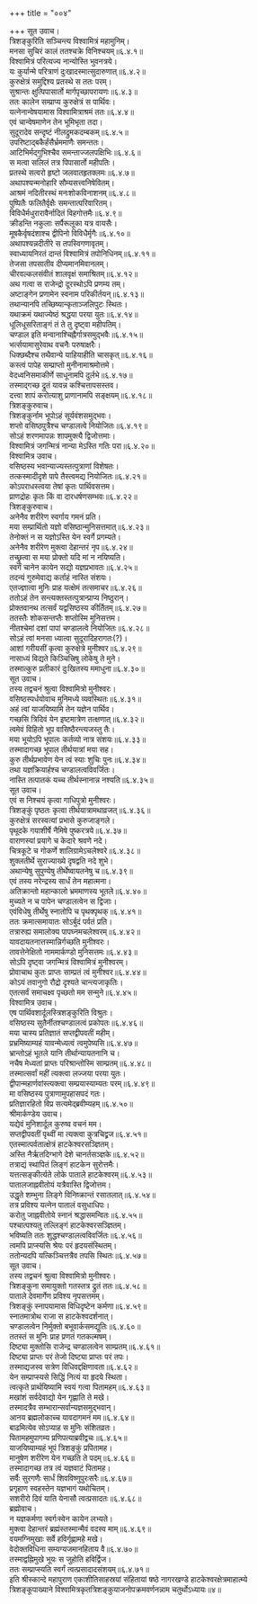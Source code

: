 +++
title = "००४"

+++
सूत उवाच।  
त्रिशङ्कुरिति सञ्चिन्त्य विश्वामित्रं महामुनिम्।  
मनसा सुचिरं कालं ततश्चक्रे विनिश्चयम्॥६.४.१॥  
विश्वामित्रं परित्यज्य नान्योस्ति भुवनत्रये।  
यः कुर्यान्मे परित्राणं दुःखादस्मात्सुदारुणात्॥६.४.२॥  
कुरुक्षेत्रं समुद्दिश्य प्रतस्थे स ततः परम्।  
सुश्रान्तः क्षुत्पिपासार्तो मार्गपृच्छापरायणः॥६.४.३॥  
ततः कालेन सम्प्राप्य कुरुक्षेत्रं स पार्थिवः।  
यत्नेनान्वेषयामास विश्वामित्राश्रमं ततः॥६.४.४॥  
एवं चान्वेषमाणेन तेन भूमिभृता तदा।  
सुदूरादेव सन्दृष्टं नीलद्रुमकदम्बकम्॥६.४.५॥  
उपरिष्टाद्बकैर्हंसैर्भ्रममाणैः समन्ततः।  
आटिभिर्मद्गुभिश्चैव समन्ताज्जलपक्षिभिः॥६.४.६॥  
स मत्वा सलिलं तत्र पिपासार्तो महीपतिः।  
प्रतस्थे सत्वरो हृष्टो जलवातहृतक्लमः॥६.४.७॥  
अथापश्यन्मनोहारि सौम्यसत्त्वनिषेवितम्।  
आश्रमं नदितीरस्थं मनःशोकविनाशनम्॥६.४.८॥  
पुष्पितैः फलितैर्वृक्षैः समन्तात्परिवारितम्।  
विविधैर्मधुरारावैर्नादितं विहगोत्तमैः॥६.४.९॥  
क्रीडन्ति नकुलाः सर्पैरूलूका यत्र वायसैः।  
मूषकैर्वृषदंशाश्च द्वीपिनो विविधैर्मृगैः॥६.४.१०॥  
अथापश्यन्नदीतीरे स तपस्विगणावृतम्।  
स्वाध्यायनिरतं दान्तं विश्वामित्रं तपोनिधिनम्॥६.४.११॥  
तेजसा तपसातीव दीप्यमानमिवानलम्।  
चीरवल्कलसंवीतं शालवृक्षं समाश्रितम्॥६.४.१२॥  
अथ गत्वा स राजेन्द्रो दूरस्थोऽपि प्रणम्य तम्।  
अष्टाङ्गेन प्रणामेन स्वनाम परिकीर्तयन्॥६.४.१३॥  
तथान्यानपि तच्छिष्यान्कृताञ्जलिपुटः स्थितः।  
यथाक्रमं यथाज्येष्ठं श्रद्धया परया युतः॥६.४.१४॥  
धूलिधूसरिताङ्गं तं ते तु दृष्ट्वा महीपतिम्।  
चण्डाल इति मन्वानाश्चिह्नैर्गात्रसमुद्भवैः॥६.४.१५॥  
भर्त्सयामासुरेवाथ वचनैः परुषाक्षरैः।  
धिक्छब्दैश्च तथैवान्ये याहियाहीति चासकृत्॥६.४.१६॥  
कस्त्वं पापेह सम्प्राप्तो मुनीनामाश्रमोत्तमे।  
वेदध्वनिसमाकीर्णे साधूनामपि दुर्लभे॥६.४.१७॥  
तस्माद्गच्छ द्रुतं यावन्न कश्चित्तापसस्तव।  
दत्त्वा शापं करोत्याशु प्राणानामपि सङ्क्षयम्॥६.४.१८॥  
त्रिशङ्कुरुवाच।  
त्रिशङ्कुर्नाम भूपोऽहं सूर्यवंशसमुद्भवः।  
शप्तो वसिष्ठपुत्रैश्च चण्डालत्वे नियोजितः॥६.४.१९॥  
सोऽहं शरणमापन्नः शापमुक्त्यै द्विजोत्तमाः।  
विश्वामित्रं जगन्मित्रं नान्या मेऽस्ति गतिः परा॥६.४.२०॥  
विश्वामित्र उवाच।  
वसिष्ठस्य भवान्याज्यस्तत्पुत्राणां विशेषतः।  
तत्कस्मादीदृशे पापे तैस्त्वमद्य नियोजितः॥६.४.२१॥  
कोऽपराधस्त्वया तेषां कृतः पार्थिवसत्तम।  
प्राणद्रोहः कृतः किं वा दारधर्षणसम्भवः॥६.४.२२॥  
त्रिशङ्कुरुवाच।  
अनेनैव शरीरेण स्वर्गाय गमनं प्रति।  
मया सम्प्रार्थितो यज्ञो वसिष्ठान्मुनिसत्तमात्॥६.४.२३॥  
तेनोक्तं न स यज्ञोऽस्ति येन स्वर्गे प्रगम्यते।  
अनेनैव शरीरेण मुक्त्वा देहान्तरं नृप॥६.४.२४॥  
तच्छ्रुत्वा स मया प्रोक्तो यदि मां न नयिष्यति।  
स्वर्गं चानेन कायेन सद्यो यज्ञप्रभावतः॥६.४.२५॥  
तदन्यं गुरुमेवाद्य कर्ताहं नास्ति संशयः।  
एतज्ज्ञात्वा मुनिः प्राह यत्क्षेमं तत्समाचर॥६.४.२६॥  
ततोऽहं तेन सन्त्यक्तस्तत्पुत्रान्प्राप्य निष्ठुरान्।  
प्रोक्तवानथ तत्सर्वं यद्वसिष्ठस्य कीर्तितम्॥६.४.२७॥  
ततस्तैः शोकसन्तप्तैः शप्तोस्मि मुनिसत्तम।  
नीतश्चेमां दशां पापां चण्डालत्वे नियोजितः॥६.४.२८॥  
सोऽहं त्वां मनसा ध्यात्वा सुदूरादिहरागतः(?)।  
आशां गरीयसीं कृत्वा कुरुक्षेत्रे मुनीश्वर॥६.४.२९॥  
नासाध्यं विद्यते किञ्चित्त्रिषु लोकेषु ते मुने।  
तस्मात्कुरु प्रतीकारं दुःखितस्य ममाधुना॥६.४.३०॥  
सूत उवाच।  
तस्य तद्वचनं श्रुत्वा विश्वामित्रो मुनीश्वरः।  
वसिष्ठस्पर्धयोवाच मुनिमध्ये व्यवस्थितः॥६.४.३१॥  
अहं त्वां याजयिष्यामि तेन यज्ञेन पार्थिव।  
गच्छसि त्रिदिवं येन इष्टमात्रेण तत्क्षणात्॥६.४.३२॥  
त्वमेवं विहितो भूप वासिष्ठैरन्त्यजस्तु तैः।  
मया भूयोऽपि भूपालः कर्तव्यो नात्र संशयः॥६.४.३३॥  
तस्मादागच्छ भूपाल तीर्थयात्रां मया सह।  
कुरु तीर्थप्रभावेण येन त्वं स्याः शुचिः पुनः॥६.४.३४॥  
तथा यज्ञक्रियार्हश्च चण्डालत्वविवर्जितः।  
नास्ति तत्पातकं यच्च तीर्थस्नानान्न नश्यति॥६.४.३५॥  
सूत उवाच।  
एवं स निश्चयं कृत्वा गाधिपुत्रो मुनीश्वरः।  
त्रिशङ्कुं पृष्ठतः कृत्वा तीर्थयात्रामथाव्रजत्॥६.४.३६॥  
कुरुक्षेत्रं सरस्वत्यां प्रभासे कुरुजाङ्गले।  
पृथूदके गयाशीर्षे नैमिषे पुष्करत्रये॥६.४.३७॥  
वाराणस्यां प्रयागे च केदारे श्रवणे नदे।  
चित्रकूटे च गोकर्णे शालिग्रामेऽचलेश्वरे॥६.४.३८॥  
शुक्लतीर्थे सुराज्याख्ये दृषद्वति नदे शुभे।  
अथान्येषु सुपुण्येषु तीर्थेष्वायतनेषु च॥६.४.३९॥  
एवं तस्य नरेन्द्रस्य सार्धं तेन महात्मना।  
अतिक्रान्तो महान्कालो भ्रममाणस्य भूतले॥६.४.४०॥  
मुच्यते न च पापेन चण्डालत्वेन स द्विजाः।  
एवंविधेषु तीर्थेषु स्नातोपि च पृथक्पृथक्॥६.४.४१॥  
ततः क्रमात्समायातः सोऽर्बुदं पर्वतं प्रति।  
तत्रारुह्य समालोक्य पापघ्नमचलेश्वरम्॥६.४.४२॥  
यावदायतनात्तस्मान्निर्गच्छति मुनीश्वरः।  
तावत्तेनेक्षितो नाममार्कण्डो मुनिसत्तमः॥६.४.४३॥  
सोऽपि दृष्ट्वा जगन्मित्रं विश्वामित्रं मुनीश्वरम्।  
प्रोवाचाथ कुतः प्राप्तः साम्प्रतं त्वं मुनीश्वर॥६.४.४४॥  
कोऽयं तवानुगो रौद्रो दृश्यते चान्त्यजाकृतिः।  
एतत्सर्वं समाचक्ष्व पृच्छतो मम सन्मुने॥६.४.४५॥  
विश्वामित्र उवाच।  
एष पार्थिवशार्दूलस्त्रिशङ्कुरिति विश्रुतः।  
वसिष्ठस्य सुतैर्नीतश्चण्डालत्वं प्रकोपतः॥६.४.४६॥  
मया चास्य प्रतिज्ञातं सप्तद्वीपवतीं महीम्।  
प्रभ्रमिष्याम्यहं यावन्मेध्यत्वं त्वमुपेष्यसि॥६.४.४७॥  
भ्रान्तोऽहं भूतले यानि तीर्थान्यायतनानि च।  
नचैष मेध्यतां प्राप्तः परिश्रान्तोस्मि साम्प्रतम्॥६.४.४८॥  
तस्मात्सर्वां महीं त्यक्त्वा लज्जया परया युतः।  
द्वीपान्महार्णवांस्त्यक्त्वा सम्प्रयास्याम्यतः परम्॥६.४.४९॥  
मा वसिष्ठस्य पुत्राणामुपहासपदं गतः।  
प्रतिज्ञारहितो विप्र सत्यमेद्ब्रवीम्यहम्॥६.४.५०॥  
श्रीमार्कण्डेय उवाच।  
यद्येवं मुनिशार्दूल कुरुष्व वचनं मम।  
सप्तद्वीपवतीं पृथ्वीं मा त्यक्त्वा कुत्रचिद्व्रज॥६.४.५१॥  
एतस्मात्पर्वतात्क्षेत्रं हाटकेश्वरसञ्ज्ञितम्।  
अस्ति नैर्ऋतदिग्भागे देशे चानर्तसञ्ज्ञके॥६.४.५२॥  
तत्राद्यं स्थापितं लिङ्गं हाटकेन सुरोत्तमैः।  
यत्तत्सङ्कीर्त्यते लोके पाताले हाटकेश्वरम्॥६.४.५३॥  
पातालजाह्नवीतोयं यत्रैवास्ति द्विजोत्तम।  
उद्धृते शम्भुना लिङ्गे विनिष्क्रान्तं रसातलात्॥६.४.५४॥  
तत्र प्रविश्य यत्नेन पातालं वसुधाधिपः।  
करोतु जाह्नवीतोये स्नानं श्रद्धासमन्वितः॥६.४.५५॥  
पश्चात्पश्यतु तल्लिङ्गं हाटकेश्वरसञ्ज्ञितम्।  
भविष्यति ततः शुद्धश्चण्डालत्वविवर्जितः॥६.४.५६॥  
त्वमपि प्राप्स्यसि श्रेयः परं हृदयसंस्थितम्।  
ततोन्यदपि यत्किञ्चित्तत्रैव तपसि स्थितः॥६.४.५७॥  
सूत उवाच।  
तस्य तद्वचनं श्रुत्वा विश्वामित्रो मुनीश्वरः।  
त्रिशङ्कुना समायुक्तो गतस्तत्र द्रुतं ततः॥६.४.५८॥  
पाताले देवमार्गेण प्रविश्य नृपसत्तमम्।  
त्रिशङ्कुं स्नापयामास विधिदृष्टेन कर्मणा॥६.४.५९॥  
स्नातमात्रोथ राजा स हाटकेश्वदर्शनात्।  
चण्डालत्वेन निर्मुक्तो बभूवार्कसमद्युतिः॥६.४.६०॥  
ततस्तं स मुनिः प्राह प्रणतं गतकल्मषम्।  
दिष्ट्या मुक्तोसि राजेन्द्र चण्डालत्वेन साम्प्रतम्॥६.४.६१॥  
दिष्ट्या प्राप्तः परं तेजो दिष्ट्या प्राप्तः परं तपः।  
तस्माद्यजस्व सत्रेण विधिवद्दक्षिणावता॥६.४.६२॥  
येन सम्प्राप्स्यसे सिद्धिं नित्यं या हृदये स्थिता।  
त्वत्कृते प्रार्थयिष्यामि स्वयं गत्वा पितामहम्॥६.४.६३॥  
मखांशं सर्वदेवाद्यो येन गृह्णाति ते मखे।  
तस्मादत्रैव सम्भारान्सर्वान्यज्ञसमुद्भवान्।  
आनय ब्रह्मलोकाच्च यावदागमनं मम॥६.४.६४॥  
बाढमित्येव सोऽप्याह स मुनिः संशितव्रतः।  
पितामहमुपागम्य प्रणिपत्याब्रवीद्वचः॥६.४.६५॥  
याजयिष्याम्यहं भूपं त्रिशङ्कुं प्रपितामह।  
मानुषेण शरीरेण येन गच्छति ते पदम्॥६.४.६६॥  
तस्मादागच्छ तत्र त्वं यज्ञवाटं पितामह।  
सर्वैः सुरगणैः सार्धं शिवविष्णुपुरःसरैः॥६.४.६७॥  
प्रगृहाण स्वहस्तेन यज्ञभागं यथोचितम्।  
सशरीरो दिवं याति येनासौ त्वत्प्रसादतः॥६.४.६८॥  
ब्रह्मोवाच।  
न यज्ञकर्मणा स्वर्गःस्वेन कायेन लभ्यते।  
मुक्त्वा देहान्तरं ब्रह्मंस्तस्मान्मैवं वदस्व माम्॥६.४.६९॥  
वयमग्निमुखाः सर्वे हविर्गृह्णामहे मखे।  
वेदोक्तविधिना सम्यग्यजमानहिताय वै॥६.४.७०॥  
तस्माद्वह्निमुखे भूयः स जुहोति हविर्द्विज।  
ततः सम्प्राप्स्यति स्वर्गं त्वत्प्रसादादसंशयम्॥६.४.७१॥  
इति श्रीस्कान्दे महापुराण एकाशीतिसाहस्रयां संहितायां षष्ठे नागरखण्डे हाटकेश्वरक्षेत्रमाहात्म्ये त्रिशङ्कूपाख्याने विश्वामित्रकृतत्रिशङ्कुयाजनोपक्रमवर्णनन्नाम चतुर्थोऽध्यायः॥४॥